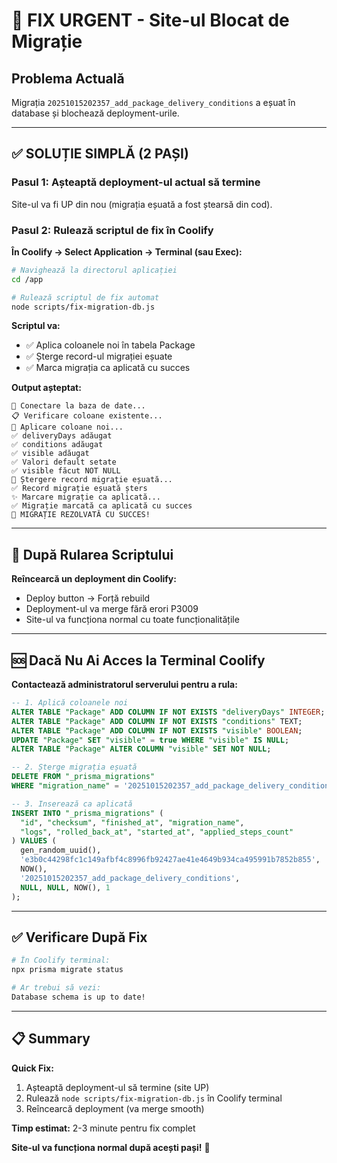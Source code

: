 # 🚨 FIX URGENT - Site-ul Blocat de Migrație

## Problema Actuală

Migrația `20251015202357_add_package_delivery_conditions` a eșuat în database și blochează deployment-urile.

---

## ✅ SOLUȚIE SIMPLĂ (2 PAȘI)

### **Pasul 1: Așteaptă deployment-ul actual să termine**

Site-ul va fi UP din nou (migrația eșuată a fost ștearsă din cod).

### **Pasul 2: Rulează scriptul de fix în Coolify**

**În Coolify → Select Application → Terminal (sau Exec):**

```bash
# Navighează la directorul aplicației
cd /app

# Rulează scriptul de fix automat
node scripts/fix-migration-db.js
```

**Scriptul va:**
- ✅ Aplica coloanele noi în tabela Package
- ✅ Șterge record-ul migrației eșuate
- ✅ Marca migrația ca aplicată cu succes

**Output așteptat:**
```
🔧 Conectare la baza de date...
📋 Verificare coloane existente...
🔨 Aplicare coloane noi...
✅ deliveryDays adăugat
✅ conditions adăugat
✅ visible adăugat
✅ Valori default setate
✅ visible făcut NOT NULL
📝 Ștergere record migrație eșuată...
✅ Record migrație eșuată șters
✨ Marcare migrație ca aplicată...
✅ Migrație marcată ca aplicată cu succes
🎉 MIGRAȚIE REZOLVATĂ CU SUCCES!
```

---

## 🔄 După Rularea Scriptului

**Reîncearcă un deployment din Coolify:**
- Deploy button → Forță rebuild
- Deployment-ul va merge fără erori P3009
- Site-ul va funcționa normal cu toate funcționalitățile

---

## 🆘 Dacă Nu Ai Acces la Terminal Coolify

**Contactează administratorul serverului pentru a rula:**

```sql
-- 1. Aplică coloanele noi
ALTER TABLE "Package" ADD COLUMN IF NOT EXISTS "deliveryDays" INTEGER;
ALTER TABLE "Package" ADD COLUMN IF NOT EXISTS "conditions" TEXT;
ALTER TABLE "Package" ADD COLUMN IF NOT EXISTS "visible" BOOLEAN;
UPDATE "Package" SET "visible" = true WHERE "visible" IS NULL;
ALTER TABLE "Package" ALTER COLUMN "visible" SET NOT NULL;

-- 2. Șterge migrația eșuată
DELETE FROM "_prisma_migrations" 
WHERE "migration_name" = '20251015202357_add_package_delivery_conditions';

-- 3. Inserează ca aplicată
INSERT INTO "_prisma_migrations" (
  "id", "checksum", "finished_at", "migration_name", 
  "logs", "rolled_back_at", "started_at", "applied_steps_count"
) VALUES (
  gen_random_uuid(),
  'e3b0c44298fc1c149afbf4c8996fb92427ae41e4649b934ca495991b7852b855',
  NOW(),
  '20251015202357_add_package_delivery_conditions',
  NULL, NULL, NOW(), 1
);
```

---

## ✅ Verificare După Fix

```bash
# În Coolify terminal:
npx prisma migrate status

# Ar trebui să vezi:
Database schema is up to date!
```

---

## 📋 Summary

**Quick Fix:**
1. Așteaptă deployment-ul să termine (site UP)
2. Rulează `node scripts/fix-migration-db.js` în Coolify terminal
3. Reîncearcă deployment (va merge smooth)

**Timp estimat:** 2-3 minute pentru fix complet

**Site-ul va funcționa normal după acești pași!** 🎉

